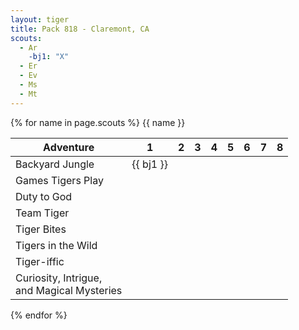 ```yaml
---
layout: tiger
title: Pack 818 - Claremont, CA
scouts:
  - Ar
    -bj1: "X"
  - Er
  - Ev
  - Ms
  - Mt
---
```


{% for name in page.scouts %}
{{ name }}
    
|Adventure | 1 | 2 | 3 | 4 | 5 | 6 | 7 | 8 |
|-------|--------|---------|---------|---------|---------|---------|---------|---------|
| Backyard Jungle | {{ bj1 }} | | | | | | | |
| Games Tigers Play | | | | | | | | |
| Duty to God | | | | | | | | |
| Team Tiger | | | | | | | | |
| Tiger Bites | | | | | | | | |
| Tigers in the Wild | | | | | | | | |
| Tiger-iffic | | | | | | | | |
| Curiosity, Intrigue, <br>and Magical Mysteries | | | | | | | | |

{% endfor %}
